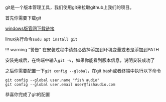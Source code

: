 git是一个版本管理工具，我们使用git来拉取github上我们的项目。

首先你需要下载git

[windows版官网下载链接](https://gitforwindows.org/)

linux执行命令`sudu apt install git`

!!! warning "警告"
    在安装过程中请务必选择添加到环境变量或者是添加到PATH

安装完成后，在终端中输入`git -v`，如果你能看到版本信息，说明安装成功了

之后你需要配置一下`git config --global`，在git bash或者终端中执行以下命令
```
git config --global user.name "fish audio"
git config --global user.email user@fishaudio.com
```

恭喜你完成了git的配置
